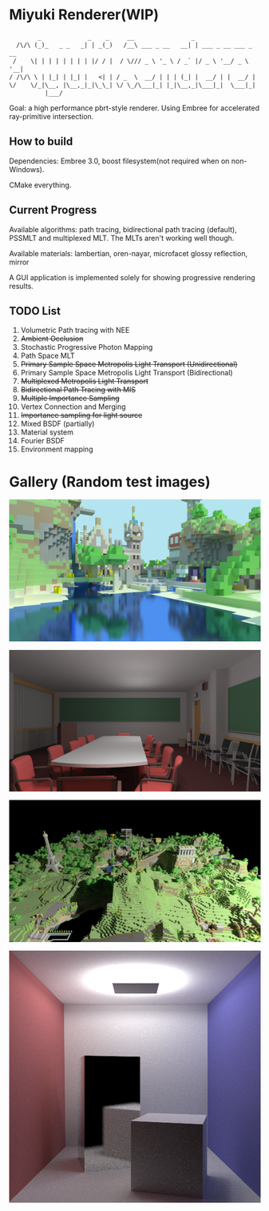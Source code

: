 

# Miyuki Renderer(WIP)

```
        _             _    _     __                _
  /\/\ (_)_   _ _   _| | _(_)   /__\ ___ _ __   __| | ___ _ __ ___ _ __
 /    \| | | | | | | | |/ / |  / \/// _ \ '_ \ / _` |/ _ \ '__/ _ \ '__|
/ /\/\ \ | |_| | |_| |   <| | / _  \  __/ | | | (_| |  __/ | |  __/ |
\/    \/_|\__, |\__,_|_|\_\_| \/ \_/\___|_| |_|\__,_|\___|_|  \___|_|
          |___/
```

Goal: a high performance pbrt-style renderer. Using Embree for accelerated ray-primitive intersection.

## How to build

Dependencies: Embree 3.0, boost filesystem(not required when on non-Windows).

CMake everything.

## Current Progress 

Available algorithms: path tracing, bidirectional path tracing (default), PSSMLT and multiplexed MLT. The MLTs aren't working well though.

Available materials: lambertian, oren-nayar, microfacet glossy reflection, mirror

A GUI application is implemented solely for showing progressive rendering results.

##  TODO List

1. Volumetric Path tracing with NEE
2. ~~Ambient Occlusion~~
3. Stochastic Progressive Photon Mapping
4. Path Space MLT
5. ~~Primary Sample Space Metropolis Light Transport (Unidirectional)~~
6. Primary Sample Space Metropolis Light Transport (Bidirectional)
7. ~~Multiplexed Metropolis Light Transport~~
8. ~~Bidirectional Path Tracing with MIS~~ 
9. ~~Multiple Importance Sampling~~
10. Vertex Connection and Merging
11. ~~Importance sampling for light source~~
12. Mixed BSDF (partially)
13. Material system
14. Fourier BSDF
15. Environment mapping

# Gallery (Random test images)

![](gallery/vokselia_spawn_pr0.1.png)

![](gallery/conference.png)

![](gallery/vokselia_spawn.png)

![](gallery/tough_box.png)


